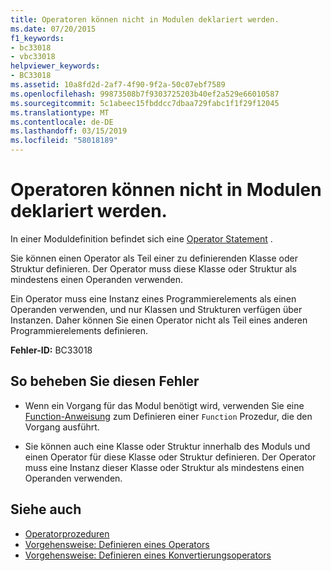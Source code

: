 ```yaml
---
title: Operatoren können nicht in Modulen deklariert werden.
ms.date: 07/20/2015
f1_keywords:
- bc33018
- vbc33018
helpviewer_keywords:
- BC33018
ms.assetid: 10a8fd2d-2af7-4f90-9f2a-50c07ebf7589
ms.openlocfilehash: 99873508b7f9303725203b40ef2a529e66010587
ms.sourcegitcommit: 5c1abeec15fbddcc7dbaa729fabc1f1f29f12045
ms.translationtype: MT
ms.contentlocale: de-DE
ms.lasthandoff: 03/15/2019
ms.locfileid: "58018189"
---
```

# <a name="operators-cannot-be-declared-in-modules"></a>Operatoren können nicht in Modulen deklariert werden.
In einer Moduldefinition befindet sich eine [Operator Statement](../../visual-basic/language-reference/statements/operator-statement.md) .  
  
 Sie können einen Operator als Teil einer zu definierenden Klasse oder Struktur definieren. Der Operator muss diese Klasse oder Struktur als mindestens einen Operanden verwenden.  
  
 Ein Operator muss eine Instanz eines Programmierelements als einen Operanden verwenden, und nur Klassen und Strukturen verfügen über Instanzen. Daher können Sie einen Operator nicht als Teil eines anderen Programmierelements definieren.  
  
 **Fehler-ID:** BC33018  
  
## <a name="to-correct-this-error"></a>So beheben Sie diesen Fehler  
  
-   Wenn ein Vorgang für das Modul benötigt wird, verwenden Sie eine [Function-Anweisung](../../visual-basic/language-reference/statements/function-statement.md) zum Definieren einer `Function` Prozedur, die den Vorgang ausführt.  
  
-   Sie können auch eine Klasse oder Struktur innerhalb des Moduls und einen Operator für diese Klasse oder Struktur definieren. Der Operator muss eine Instanz dieser Klasse oder Struktur als mindestens einen Operanden verwenden.  
  
## <a name="see-also"></a>Siehe auch

- [Operatorprozeduren](../../visual-basic/programming-guide/language-features/procedures/operator-procedures.md)
- [Vorgehensweise: Definieren eines Operators](../../visual-basic/programming-guide/language-features/procedures/how-to-define-an-operator.md)
- [Vorgehensweise: Definieren eines Konvertierungsoperators](../../visual-basic/programming-guide/language-features/procedures/how-to-define-a-conversion-operator.md)
